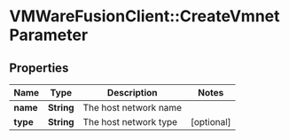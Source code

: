 # VMWareFusionClient::CreateVmnetParameter

## Properties
Name | Type | Description | Notes
------------ | ------------- | ------------- | -------------
**name** | **String** | The host network name | 
**type** | **String** | The host network type | [optional] 


